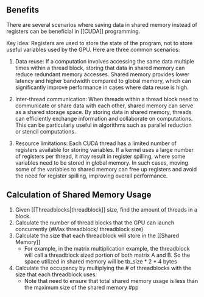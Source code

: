 ## Benefits 
There are several scenarios where saving data in shared memory instead of registers can be beneficial in [[CUDA]] programming. 

Key Idea: Registers are used to store the state of the program, not to store useful variables used by the GPU. Here are three common scenarios:

1.  Data reuse: If a computation involves accessing the same data multiple times within a thread block, storing that data in shared memory can reduce redundant memory accesses. Shared memory provides lower latency and higher bandwidth compared to global memory, which can significantly improve performance in cases where data reuse is high.
    
2.  Inter-thread communication: When threads within a thread block need to communicate or share data with each other, shared memory can serve as a shared storage space. By storing data in shared memory, threads can efficiently exchange information and collaborate on computations. This can be particularly useful in algorithms such as parallel reduction or stencil computations.
    
3.  Resource limitations: Each CUDA thread has a limited number of registers available for storing variables. If a kernel uses a large number of registers per thread, it may result in register spilling, where some variables need to be stored in global memory. In such cases, moving some of the variables to shared memory can free up registers and avoid the need for register spilling, improving overall performance.

## Calculation of Shared Memory Usage
1. Given [[Threadblocks|threadblock]] size, find the amount of threads in a block.
2. Calculate the number of thread blocks that the GPU can launch concurrently (#Max threadblock/ threadblock size)
3. Calculate the size that each threadblock will store in the [[Shared Memory]]
	- For example, in the matrix multiplication example, the threadblock will call a threadblock sized portion of both matrix A and B. So the space utilized in shared memory will be tb_size * 2 * 4 bytes 
4. Calculate the occupancy by multiplying the # of threadblocks with the size that each threadblock uses.
	- Note that need to ensure that total shared memory usage is less than the maximum size of the shared memory
#pp